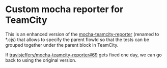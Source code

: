# Custom mocha reporter for TeamCity

This is an enhanced version of the [mocha-teamcity-reporter](https://github.com/travisjeffery/mocha-teamcity-reporter)
(renamed to *.cjs) that allows to specify the parent flowId so that the tests
can be grouped together under the parent block in TeamCity.

If [travisjeffery/mocha-teamcity-reporter#69](https://github.com/travisjeffery/mocha-teamcity-reporter/issues/69)
gets fixed one day, we can go back to using the original version.
